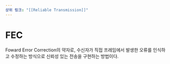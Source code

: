```yaml
---
상위 링크: "[[Reliable Transmission]]"
---
```

# FEC
Foward Error Correction의 약자로, 수신자가 직접 프레임에서 발생한 오류를 인식하고 수정하는 방식으로 신뢰성 있는 전송을 구현하는 방법이다.

